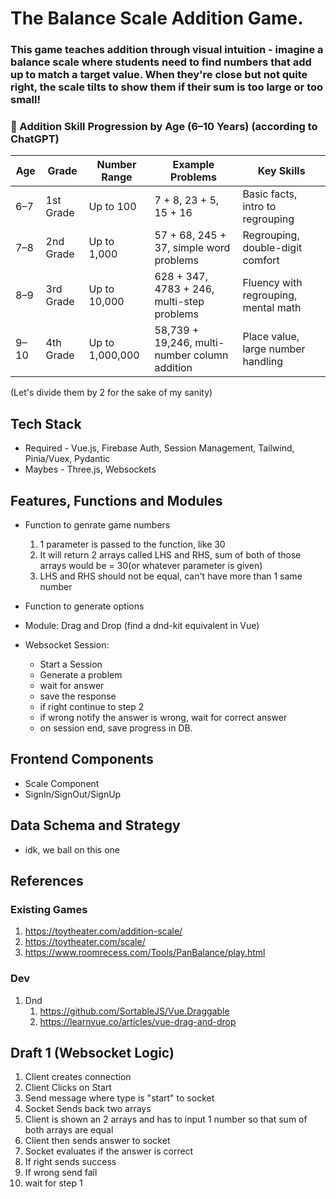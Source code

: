 # The Balance Scale Addition Game.

### This game teaches addition through visual intuition - imagine a balance scale where students need to find numbers that add up to match a target value. When they're close but not quite right, the scale tilts to show them if their sum is too large or too small!

### 🧠 Addition Skill Progression by Age (6–10 Years) (according to ChatGPT)

| Age   | Grade      | Number Range      | Example Problems                                | Key Skills                             |
|-------|------------|-------------------|-------------------------------------------------|----------------------------------------|
| 6–7   | 1st Grade  | Up to 100         | 7 + 8, 23 + 5, 15 + 16                          | Basic facts, intro to regrouping       |
| 7–8   | 2nd Grade  | Up to 1,000       | 57 + 68, 245 + 37, simple word problems         | Regrouping, double-digit comfort       |
| 8–9   | 3rd Grade  | Up to 10,000      | 628 + 347, 4783 + 246, multi-step problems      | Fluency with regrouping, mental math   |
| 9–10  | 4th Grade  | Up to 1,000,000   | 58,739 + 19,246, multi-number column addition   | Place value, large number handling     |

(Let's divide them by 2 for the sake of my sanity)

## Tech Stack
- Required - Vue.js, Firebase Auth, Session Management, Tailwind, Pinia/Vuex, Pydantic
- Maybes - Three.js, Websockets


## Features, Functions and Modules
- Function to genrate game numbers
    1. 1 parameter is passed to the function, like 30
    2. It will return 2 arrays called LHS and RHS, sum of both of those arrays would be = 30(or whatever parameter is given)
    3. LHS and RHS should not be equal, can't have more than 1 same number

- Function to generate options
- Module: Drag and Drop (find a dnd-kit equivalent in Vue)
- Websocket Session:
    - Start a Session
    - Generate a problem
    - wait for answer
    - save the response
    - if right continue to step 2
    - if wrong notify the answer is wrong, wait for correct answer
    - on session end, save progress in DB.

## Frontend Components
- Scale Component
- SignIn/SignOut/SignUp


## Data Schema and Strategy
- idk, we ball on this one

## References
### Existing Games
1. https://toytheater.com/addition-scale/
2. https://toytheater.com/scale/
3. https://www.roomrecess.com/Tools/PanBalance/play.html

### Dev
1. Dnd
    1. https://github.com/SortableJS/Vue.Draggable
    2. https://learnvue.co/articles/vue-drag-and-drop


## Draft 1 (Websocket Logic)
1. Client creates connection 
2. Client Clicks on Start
3. Send message where type is "start" to socket
4. Socket Sends back two arrays
5. Client is shown an 2 arrays and has to input 1 number so that sum of both arrays are equal
6. Client then sends answer to socket
7. Socket evaluates if the answer is correct
8. If right sends success
9. If wrong send fail
10. wait for step 1
